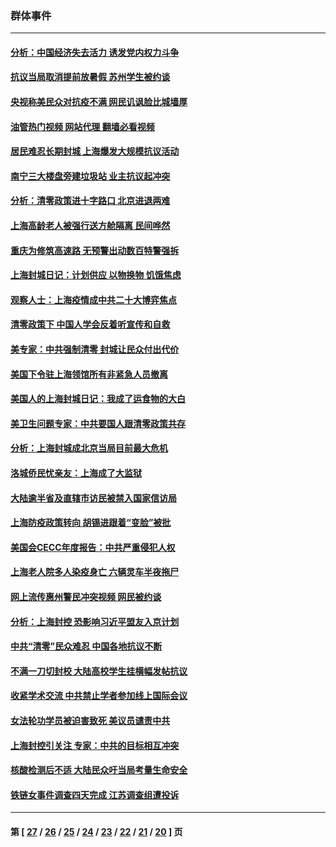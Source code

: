 ### 群体事件
---
#### [分析：中国经济失去活力 诱发党内权力斗争](../../pages/ncid279/n13740219.md?05231645) 
#### [抗议当局取消提前放暑假 苏州学生被约谈](../../pages/ncid279/n13738981.md?05231645) 
#### [央视称美民众对抗疫不满 网民讥讽脸比城墙厚](../../pages/ncid279/n13738685.md?05231645) 
#### [油管热门视频 网站代理 翻墙必看视频](http://209.222.30.114:81/youtube.html?05231645)
#### [居民难忍长期封城 上海爆发大规模抗议活动](../../pages/ncid279/n13724894.md?05231645) 
#### [南宁三大楼盘旁建垃圾站 业主抗议起冲突](../../pages/ncid279/n13723244.md?05231645) 
#### [分析：清零政策进十字路口 北京进退两难](../../pages/ncid279/n13722760.md?05231645) 
#### [上海高龄老人被强行送方舱隔离 民间哗然](../../pages/ncid279/n13717318.md?05231645) 
#### [重庆为修筑高速路 无预警出动数百特警强拆](../../pages/ncid279/n13716893.md?05231645) 
#### [上海封城日记：计划供应 以物换物 饥饿焦虑](../../pages/ncid279/n13715646.md?05231645) 
#### [观察人士：上海疫情成中共二十大博弈焦点](../../pages/ncid279/n13713349.md?05231645) 
#### [清零政策下 中国人学会反着听宣传和自救](../../pages/ncid279/n13711002.md?05231645) 
#### [美专家：中共强制清零 封城让民众付出代价](../../pages/ncid279/n13709482.md?05231645) 
#### [美国下令驻上海领馆所有非紧急人员撤离](../../pages/ncid279/n13709373.md?05231645) 
#### [美国人的上海封城日记：我成了运食物的大白](../../pages/ncid279/n13707573.md?05231645) 
#### [美卫生问题专家：中共要国人跟清零政策共存](../../pages/ncid279/n13705925.md?05231645) 
#### [分析：上海封城成北京当局目前最大危机](../../pages/ncid279/n13702771.md?05231645) 
#### [洛城侨民忧亲友：上海成了大监狱](../../pages/ncid279/n13693937.md?05231645) 
#### [大陆逾半省及直辖市访民被禁入国家信访局](../../pages/ncid279/n13689201.md?05231645) 
#### [上海防疫政策转向 胡锡进跟着“变脸”被批](../../pages/ncid279/n13688098.md?05231645) 
#### [美国会CECC年度报告：中共严重侵犯人权](../../pages/ncid279/n13687784.md?05231645) 
#### [上海老人院多人染疫身亡 六辆灵车半夜拖尸](../../pages/ncid279/n13687060.md?05231645) 
#### [网上流传惠州警民冲突视频 网民被约谈](../../pages/ncid279/n13687562.md?05231645) 
#### [分析：上海封控 恐影响习近平盟友入京计划](../../pages/ncid279/n13686881.md?05231645) 
#### [中共“清零”民众难忍 中国各地抗议不断](../../pages/ncid279/n13685186.md?05231645) 
#### [不满一刀切封校 大陆高校学生挂横幅发帖抗议](../../pages/ncid279/n13683669.md?05231645) 
#### [收紧学术交流 中共禁止学者参加线上国际会议](../../pages/ncid279/n13684255.md?05231645) 
#### [女法轮功学员被迫害致死 美议员谴责中共](../../pages/ncid279/n13682069.md?05231645) 
#### [上海封控引关注 专家：中共的目标相互冲突](../../pages/ncid279/n13679402.md?05231645) 
#### [核酸检测后不适 大陆民众吁当局考量生命安全](../../pages/ncid279/n13674223.md?05231645) 
#### [铁链女事件调查四天完成 江苏调查组遭投诉](../../pages/ncid279/n13673940.md?05231645) 

---
#### 第 [ [27](./27.md?05231645) / [26](./26.md?05231645) / [25](./25.md?05231645) / [24](./24.md?05231645) / [23](./23.md?05231645) / [22](./22.md?05231645) / [21](./21.md?05231645) / [20](./20.md?05231645) ] 页
